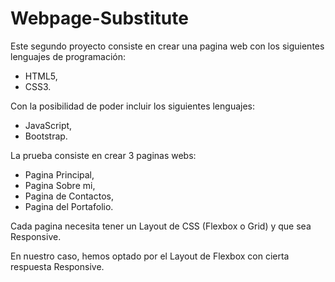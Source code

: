 # Webpage-Substitute

Este segundo proyecto consiste en crear una pagina web con los siguientes lenguajes de programación:

- HTML5,
- CSS3.

Con la posibilidad de poder incluir los siguientes lenguajes:

- JavaScript,
- Bootstrap.

La prueba consiste en crear 3 paginas webs:

- Pagina Principal,
- Pagina Sobre mi,
- Pagina de Contactos,
- Pagina del Portafolio.

Cada pagina necesita tener un Layout de CSS (Flexbox o Grid) y que sea Responsive.

En nuestro caso, hemos optado por el Layout de Flexbox con cierta respuesta Responsive.

